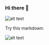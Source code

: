 ### Hi there 👋

![alt text](http://performancecomms.com/wp-content/uploads/2021/08/Metaverse-image-one.jpg)

Try this markdown:

![alt text](https://lisasbalcony.com/wp-content/uploads/2018/03/Hi-there.png)

<!--
**akeryan/akeryan** is a ✨ _special_ ✨ repository because its `README.md` (this file) appears on your GitHub profile.

Here are some ideas to get you started:

- 🔭 I’m currently working on ...
- 🌱 I’m currently learning ...
- 👯 I’m looking to collaborate on ...
- 🤔 I’m looking for help with ...
- 💬 Ask me about ...
- 📫 How to reach me: ...
- 😄 Pronouns: ...
- ⚡ Fun fact: ...
--> 
